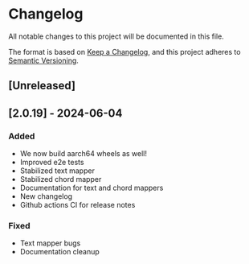 # Changelog

All notable changes to this project will be documented in this file.

The format is based on [Keep a Changelog](https://keepachangelog.com/en/1.1.0/),
and this project adheres to [Semantic Versioning](https://semver.org/spec/v2.0.0.html).

## [Unreleased]

## [2.0.19] - 2024-06-04

### Added

- We now build aarch64 wheels as well!
- Improved e2e tests
- Stabilized text mapper
- Stabilized chord mapper
- Documentation for text and chord mappers
- New changelog
- Github actions CI for release notes

### Fixed

- Text mapper bugs
- Documentation cleanup
